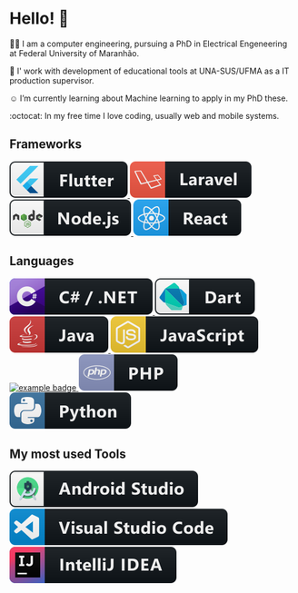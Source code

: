 # Hello! 👋
:woman_technologist: I am a computer engineering, pursuing a PhD in Electrical Engeneering at Federal University of Maranhão. 

:space_invader: I' work with development of educational tools at UNA-SUS/UFMA as a IT production supervisor.

:relaxed: I’m currently learning about Machine learning to apply in my PhD these.

:octocat: In my free time I love coding, usually web and mobile systems.

## Frameworks
<p align="left">
 <a href="https://flutter.dev/">
    <img src="svg/dev/frameworks/flutter.svg" alt="example badge" style="vertical-align:top margin:6px 4px">
  </a>  
 <a href="https://laravel.com/">
    <img src="svg/dev/frameworks/laravel.svg" alt="example badge" style="vertical-align:top margin:6px 4px">
  </a>  
 <a href="https://nodejs.org/en/">
    <img src="svg/dev/frameworks/nodejs.svg" alt="example badge" style="vertical-align:top margin:6px 4px">
  </a>  
 <a href="https://pt-br.reactjs.org/">
    <img src="svg/dev/frameworks/react.svg" alt="example badge" style="vertical-align:top margin:6px 4px">
  </a>  
</p>


## Languages
<p align="left">
 <a href="#">
    <img src="svg/dev/languages/csharp_dotnet.svg" alt="example badge" style="vertical-align:top margin:6px 4px">
  </a>  
 <a href="#">
    <img src="svg/dev/languages/dart_colour.svg" alt="example badge" style="vertical-align:top margin:6px 4px">
  </a>  
 <a href="#">
    <img src="svg/dev/languages/java.svg" alt="example badge" style="vertical-align:top margin:6px 4px">
  </a>  
 <a href="#">
    <img src="svg/dev/languages/js.svg" alt="example badge" style="vertical-align:top margin:6px 4px">
  </a> 
   <a href="#">
    <img src="svg/dev/languages/ts.svg" alt="example badge" style="vertical-align:top margin:6px 4px">
  </a>  
  <a href="#">
    <img src="svg/dev/languages/php.svg" alt="example badge" style="vertical-align:top margin:6px 4px">
  </a>  
 <a href="#">
    <img src="svg/dev/languages/python.svg" alt="example badge" style="vertical-align:top margin:6px 4px">
  </a>  
</p>
  
## My most used Tools 
<p align="left">
 <a href="#">
    <img src="svg/dev/tools/android_studio_colour.svg" alt="example badge" style="vertical-align:top margin:6px 4px">
  </a>  
 <a href="#">
    <img src="svg/dev/tools/visualstudio_code.svg" alt="example badge" style="vertical-align:top margin:6px 4px">
  </a>  
 <a href="#">
    <img src="svg/dev/tools/jetbrains_intellij.svg" alt="example badge" style="vertical-align:top margin:6px 4px">
  </a>  
</p>  
  
  
